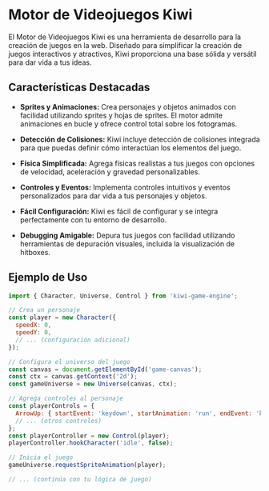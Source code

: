 # Motor de Videojuegos Kiwi

El Motor de Videojuegos Kiwi es una herramienta de desarrollo para la creación de juegos en la web. Diseñado para simplificar la creación de juegos interactivos y atractivos, Kiwi proporciona una base sólida y versátil para dar vida a tus ideas.

## Características Destacadas

- **Sprites y Animaciones:** Crea personajes y objetos animados con facilidad utilizando sprites y hojas de sprites. El motor admite animaciones en bucle y ofrece control total sobre los fotogramas.

- **Detección de Colisiones:** Kiwi incluye detección de colisiones integrada para que puedas definir cómo interactúan los elementos del juego.

- **Física Simplificada:** Agrega físicas realistas a tus juegos con opciones de velocidad, aceleración y gravedad personalizables.

- **Controles y Eventos:** Implementa controles intuitivos y eventos personalizados para dar vida a tus personajes y objetos.

- **Fácil Configuración:** Kiwi es fácil de configurar y se integra perfectamente con tu entorno de desarrollo.

- **Debugging Amigable:** Depura tus juegos con facilidad utilizando herramientas de depuración visuales, incluida la visualización de hitboxes.

## Ejemplo de Uso

```javascript
import { Character, Universe, Control } from 'kiwi-game-engine';

// Crea un personaje
const player = new Character({
  speedX: 0,
  speedY: 0,
  // ... (configuración adicional)
});

// Configura el universo del juego
const canvas = document.getElementById('game-canvas');
const ctx = canvas.getContext('2d');
const gameUniverse = new Universe(canvas, ctx);

// Agrega controles al personaje
const playerControls = {
  ArrowUp: { startEvent: 'keydown', startAnimation: 'run', endEvent: 'keyup', endAnimation: 'idle' },
  // ... (otros controles)
};
const playerController = new Control(player);
playerController.hookCharacter('idle', false);

// Inicia el juego
gameUniverse.requestSpriteAnimation(player);

// ... (continúa con tu lógica de juego)
